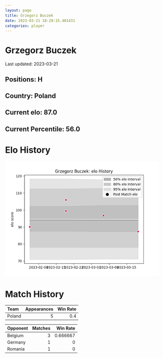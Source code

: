 ```yaml
---  
layout: page  
title: Grzegorz Buczek  
date: 2023-03-21 18:29:15.401431  
categories: player  
---
```

# Grzegorz Buczek


Last updated: 2023-03-21
## Positions: H

## Country: Poland

## Current elo: 87.0

## Current Percentile: 56.0

# Elo History


![elo history](history_GrzegorzBuczek.png)
# Match History


| Team   |   Appearances |   Win Rate |
|:-------|--------------:|-----------:|
| Poland |             5 |        0.4 |

| Opponent   |   Matches |   Win Rate |
|:-----------|----------:|-----------:|
| Belgium    |         3 |   0.666667 |
| Germany    |         1 |   0        |
| Romania    |         1 |   0        |